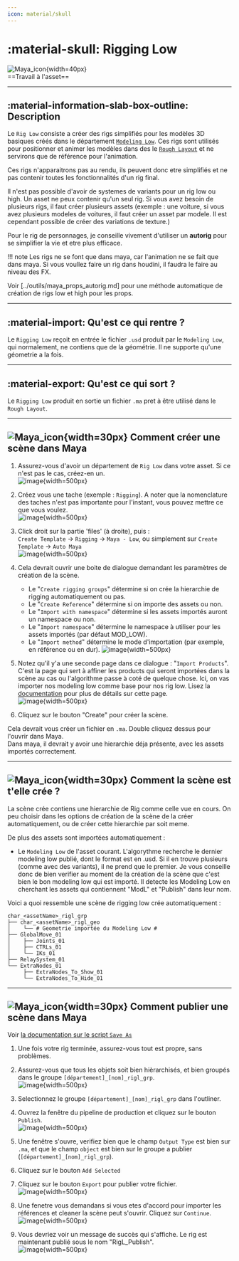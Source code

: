 ```yaml
---
icon: material/skull
---
```


# :material-skull: Rigging Low

![Maya_icon](../assets/icons/maya.png){width=40px}
<br>
==Travail à l'asset==

-----

## :material-information-slab-box-outline: Description

Le `Rig Low` consiste a créer des rigs simplifiés pour les modèles 3D basiques créés dans le département [`Modeling Low`](../ModelingLow). Ces rigs sont utilisés pour positionner et animer les modèles dans des le [`Rough Layout`](../RLO) et ne servirons que de référence pour l'animation.

Ces rigs n'apparaitrons pas au rendu, ils peuvent donc etre simplifiés et ne pas contenir toutes les fonctionnalités d'un rig final.

Il n'est pas possible d'avoir de systemes de variants pour un rig low ou high. Un asset ne peux contenir qu'un seul rig. Si vous avez besoin de plusieurs rigs, il faut créer plusieurs assets (exemple : une voiture, si vous avez plusieurs modeles de voitures, il faut créer un asset par modele. Il est cependant possible de créer des variations de texture.)

Pour le rig de personnages, je conseille vivement d'utiliser un **autorig** pour se simplifier la vie et etre plus efficace.

!!! note
    Les rigs ne se font que dans maya, car l'animation ne se fait que dans maya. Si vous voullez faire un rig dans houdini, il faudra le faire au niveau des FX.

Voir [../outils/maya_props_autorig.md] pour une méthode automatique de création de rigs low et high pour les props.

-----

## :material-import: Qu'est ce qui rentre ?

Le `Rigging Low` reçoit en entrée le fichier `.usd` produit par le `Modeling Low`, qui normalement, ne contiens que de la géométrie. Il ne supporte qu'une géometrie a la fois.

-----

## :material-export: Qu'est ce qui sort ?

Le `Rigging Low` produit en sortie un fichier `.ma` pret à être utilisé dans le `Rough Layout`.

-----

## ![Maya_icon](../assets/icons/maya.png){width=30px} Comment créer une scène dans Maya


1. Assurez-vous d'avoir un département de `Rig Low` dans votre asset. Si ce n'est pas le cas, créez-en un.<br>
![image](../assets/screen_rig_low/01.png){width=500px}

2. Créez vous une tache (exemple : `Rigging`). A noter que la nomenclature des taches n'est pas importante pour l'instant, vous pouvez mettre ce que vous voulez.<br>
![image](../assets/screen_rig_low/02.png){width=500px}

3. Click droit sur la partie 'files' (à droite), puis : <br>
`Create Template` -> `Rigging` -> `Maya - Low`, ou simplement sur `Create Template` -> `Auto Maya`<br>
![image](../assets/screen_rig_low/03.png){width=500px}

4. Cela devrait ouvrir une boite de dialogue demandant les paramètres de création de la scène.
    - Le "`Create rigging groups`" détermine si on crée la hierarchie de rigging automatiquement ou pas.
    - Le "`Create Reference`" détermine si on importe des assets ou non.
    - Le "`Import with namespace`" détermine si les assets importés auront un namespace ou non.
    - Le "`Import namespace`" détermine le namespace à utiliser pour les assets importés (par défaut MOD_LOW).
    - Le "`Import method`" détermine le mode d'importation (par exemple, en référence ou en dur).
![image](../assets/screen_rig_low/04.png){width=500px}

5. Notez qu'il y'a une seconde page dans ce dialogue : "`Import Products`". C'est la page qui sert à affiner les products qui seront importées dans la scène au cas ou l'algorithme passe à coté de quelque chose. Ici, on vas importer nos modeling low comme base pour nos rig low.
Lisez la [documentation](https://thomasescalle.github.io/Pipeline_USD_2025/outils/prism_main_pluggin/) pour plus de détails sur cette page.<br>
![image](../assets/screen_rig_low/05.png){width=500px}

6. Cliquez sur le bouton "Create" pour créer la scène.

Cela devrait vous créer un fichier en `.ma`. Double cliquez dessus pour l'ouvrir dans Maya.<br>
Dans maya, il devrait y avoir une hierarchie déja présente, avec les assets importés correctement.


-----

## ![Maya_icon](../assets/icons/maya.png){width=30px} Comment la scène est t'elle crée ?

La scène crée contiens une hierarchie de Rig comme celle vue en cours. On peu choisir dans les options de création de la scène de la créer automatiquement, ou de créer cette hierarchie par soit meme.

De plus des assets sont importées automatiquement :

- Le `Modeling Low` de l'asset courant. L'algorythme recherche le dernier modeling low publié, dont le format est en .usd. Si il en trouve plusieurs (comme avec des variants), il ne prend que le premier. Je vous conseille donc de bien verifier au moment de la création de la scène que c'est bien le bon modeling low qui est importé. Il detecte les Modeling Low en cherchant les assets qui contiennent "ModL" et "Publish" dans leur nom.

Voici a quoi ressemble une scène de rigging low crée automatiquement :<br>
```
char_<assetName>_rigl_grp
├── char_<assetName>_rigl_geo
│    └── # Geometrie importée du Modeling Low #
├── GlobalMove_01
│    ├── Joints_01
│    ├── CTRLs_01
│    └── IKs_01
├── RelaySystem_01
└── ExtraNodes_01
     ├── ExtraNodes_To_Show_01
     └── ExtraNodes_To_Hide_01
```

-----


## ![Maya_icon](../assets/icons/maya.png){width=30px} Comment publier une scène dans Maya

Voir [la documentation sur le script `Save As`](../../outils/maya_saveas_script)


1. Une fois votre rig terminée, assurez-vous tout est propre, sans problèmes.<br>

2. Assurez-vous que tous les objets soit bien hièrarchisés, et bien groupés dans le groupe `[département]_[nom]_rigl_grp`.<br>
![image](../assets/screen_rig_low/06.png){width=500px}

3. Selectionnez le groupe `[département]_[nom]_rigl_grp` dans l'outliner.

4. Ouvrez la fenêtre du pipeline de production et cliquez sur le bouton `Publish`.<br>
![image](../assets/screen_modeling_low/04.png){width=500px}

5. Une fenêtre s'ouvre, verifiez bien que le champ `Output Type` est bien sur `.ma`, et que le champ `object` est bien sur le groupe a publier (`[département]_[nom]_rigl_grp`).<br>

6. Cliquez sur le bouton `Add Selected` <br>

7. Cliquez sur le bouton `Export` pour publier votre fichier.<br>
![image](../assets/screen_rig_low/07.png){width=500px}

8. Une fenetre vous demandans si vous etes d'accord pour importer les références et cleaner la scène peut s'ouvrir. Cliquez sur `Continue`.<br>
![image](../assets/screen_rig_low/08.png){width=500px}

9. Vous devriez voir un message de succès qui s'affiche. Le rig est maintenant publié sous le nom "RigL_Publish".<br>
![image](../assets/screen_rig_low/09.png){width=500px}
